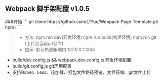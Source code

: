 <h2>Webpack 脚手架配置 v1.0.5</h2>
###开始
```
git clone https://github.com/L1Yuu/Webpack-Page-Template.git
npm i 
```

> +  方法: npm run dev(开发环境) npm run build(构建环境) npm run git (上传到当前git仓库) 
> +  提示: 默认热更新端口 127.0.0.1:1234

+ build/dev.config.js && webpack.dev.config.js 开发环境配置
+ build/git.config.js git环境配置
+ 支持Babel、Less、热加载、打包文件路径预览、文件压缩、git文件上传
